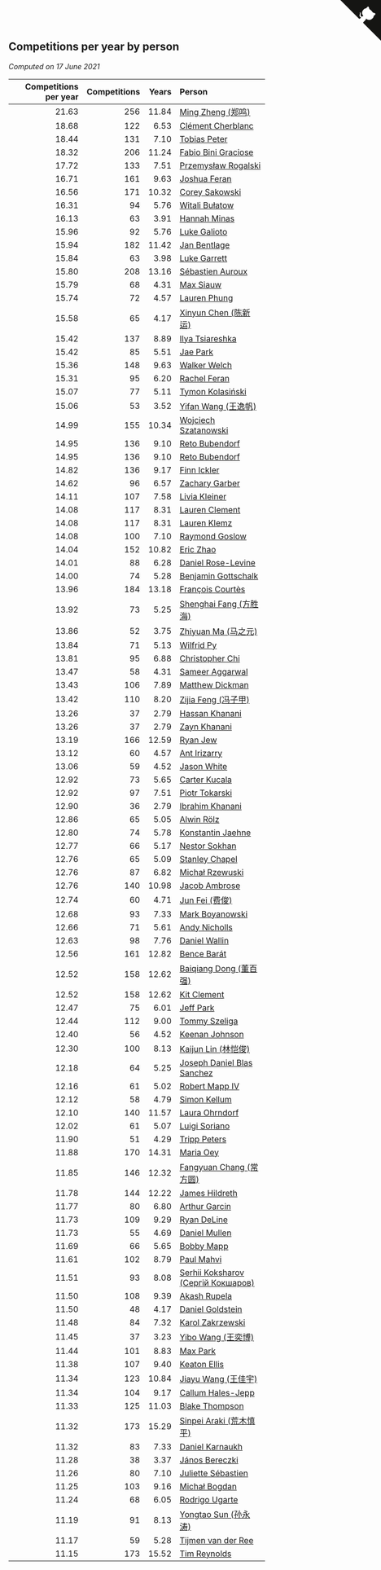 ## Competitions per year by person

*Computed on 17 June 2021*

| Competitions per year | Competitions | Years | Person |
| ---: | ---: | ---: | :--- |
| 21.63 | 256 | 11.84 | [Ming Zheng (郑鸣)](https://www.worldcubeassociation.org/persons/2009ZHEN11) |
| 18.68 | 122 | 6.53 | [Clément Cherblanc](https://www.worldcubeassociation.org/persons/2014CHER05) |
| 18.44 | 131 | 7.10 | [Tobias Peter](https://www.worldcubeassociation.org/persons/2014PETE03) |
| 18.32 | 206 | 11.24 | [Fabio Bini Graciose](https://www.worldcubeassociation.org/persons/2010GRAC02) |
| 17.72 | 133 | 7.51 | [Przemysław Rogalski](https://www.worldcubeassociation.org/persons/2013ROGA02) |
| 16.71 | 161 | 9.63 | [Joshua Feran](https://www.worldcubeassociation.org/persons/2011FERA01) |
| 16.56 | 171 | 10.32 | [Corey Sakowski](https://www.worldcubeassociation.org/persons/2011SAKO01) |
| 16.31 | 94 | 5.76 | [Witali Bułatow](https://www.worldcubeassociation.org/persons/2015BUAT01) |
| 16.13 | 63 | 3.91 | [Hannah Minas](https://www.worldcubeassociation.org/persons/2017MINA04) |
| 15.96 | 92 | 5.76 | [Luke Galioto](https://www.worldcubeassociation.org/persons/2015GALI02) |
| 15.94 | 182 | 11.42 | [Jan Bentlage](https://www.worldcubeassociation.org/persons/2010BENT01) |
| 15.84 | 63 | 3.98 | [Luke Garrett](https://www.worldcubeassociation.org/persons/2017GARR05) |
| 15.80 | 208 | 13.16 | [Sébastien Auroux](https://www.worldcubeassociation.org/persons/2008AURO01) |
| 15.79 | 68 | 4.31 | [Max Siauw](https://www.worldcubeassociation.org/persons/2017SIAU02) |
| 15.74 | 72 | 4.57 | [Lauren Phung](https://www.worldcubeassociation.org/persons/2016PHUN02) |
| 15.58 | 65 | 4.17 | [Xinyun Chen (陈新运)](https://www.worldcubeassociation.org/persons/2017CHEN36) |
| 15.42 | 137 | 8.89 | [Ilya Tsiareshka](https://www.worldcubeassociation.org/persons/2012TERE01) |
| 15.42 | 85 | 5.51 | [Jae Park](https://www.worldcubeassociation.org/persons/2015PARK24) |
| 15.36 | 148 | 9.63 | [Walker Welch](https://www.worldcubeassociation.org/persons/2011WELC01) |
| 15.31 | 95 | 6.20 | [Rachel Feran](https://www.worldcubeassociation.org/persons/2015FERA01) |
| 15.07 | 77 | 5.11 | [Tymon Kolasiński](https://www.worldcubeassociation.org/persons/2016KOLA02) |
| 15.06 | 53 | 3.52 | [Yifan Wang (王逸帆)](https://www.worldcubeassociation.org/persons/2017WANY29) |
| 14.99 | 155 | 10.34 | [Wojciech Szatanowski](https://www.worldcubeassociation.org/persons/2011SZAT01) |
| 14.95 | 136 | 9.10 | [Reto Bubendorf](https://www.worldcubeassociation.org/persons/2012BUBE01) |
| 14.95 | 136 | 9.10 | [Reto Bubendorf](https://www.worldcubeassociation.org/persons/2012BUBE01) |
| 14.82 | 136 | 9.17 | [Finn Ickler](https://www.worldcubeassociation.org/persons/2012ICKL01) |
| 14.62 | 96 | 6.57 | [Zachary Garber](https://www.worldcubeassociation.org/persons/2014GARB01) |
| 14.11 | 107 | 7.58 | [Livia Kleiner](https://www.worldcubeassociation.org/persons/2013KLEI03) |
| 14.08 | 117 | 8.31 | [Lauren Clement](https://www.worldcubeassociation.org/persons/2013KLEM01) |
| 14.08 | 117 | 8.31 | [Lauren Klemz](https://www.worldcubeassociation.org/persons/2013KLEM01) |
| 14.08 | 100 | 7.10 | [Raymond Goslow](https://www.worldcubeassociation.org/persons/2014GOSL01) |
| 14.04 | 152 | 10.82 | [Eric Zhao](https://www.worldcubeassociation.org/persons/2010ZHAO19) |
| 14.01 | 88 | 6.28 | [Daniel Rose-Levine](https://www.worldcubeassociation.org/persons/2015ROSE01) |
| 14.00 | 74 | 5.28 | [Benjamin Gottschalk](https://www.worldcubeassociation.org/persons/2016GOTT01) |
| 13.96 | 184 | 13.18 | [François Courtès](https://www.worldcubeassociation.org/persons/2008COUR01) |
| 13.92 | 73 | 5.25 | [Shenghai Fang (方胜海)](https://www.worldcubeassociation.org/persons/2016FANG01) |
| 13.86 | 52 | 3.75 | [Zhiyuan Ma (马之元)](https://www.worldcubeassociation.org/persons/2017MAZH04) |
| 13.84 | 71 | 5.13 | [Wilfrid Py](https://www.worldcubeassociation.org/persons/2016PYWI01) |
| 13.81 | 95 | 6.88 | [Christopher Chi](https://www.worldcubeassociation.org/persons/2014CHIC01) |
| 13.47 | 58 | 4.31 | [Sameer Aggarwal](https://www.worldcubeassociation.org/persons/2017AGGA01) |
| 13.43 | 106 | 7.89 | [Matthew Dickman](https://www.worldcubeassociation.org/persons/2013DICK01) |
| 13.42 | 110 | 8.20 | [Zijia Feng (冯子甲)](https://www.worldcubeassociation.org/persons/2013FENG02) |
| 13.26 | 37 | 2.79 | [Hassan Khanani](https://www.worldcubeassociation.org/persons/2018KHAN26) |
| 13.26 | 37 | 2.79 | [Zayn Khanani](https://www.worldcubeassociation.org/persons/2018KHAN28) |
| 13.19 | 166 | 12.59 | [Ryan Jew](https://www.worldcubeassociation.org/persons/2008JEWR01) |
| 13.12 | 60 | 4.57 | [Ant Irizarry](https://www.worldcubeassociation.org/persons/2016IRIZ02) |
| 13.06 | 59 | 4.52 | [Jason White](https://www.worldcubeassociation.org/persons/2016WHIT16) |
| 12.92 | 73 | 5.65 | [Carter Kucala](https://www.worldcubeassociation.org/persons/2015KUCA01) |
| 12.92 | 97 | 7.51 | [Piotr Tokarski](https://www.worldcubeassociation.org/persons/2013TOKA01) |
| 12.90 | 36 | 2.79 | [Ibrahim Khanani](https://www.worldcubeassociation.org/persons/2018KHAN27) |
| 12.86 | 65 | 5.05 | [Alwin Rölz](https://www.worldcubeassociation.org/persons/2016ROLZ01) |
| 12.80 | 74 | 5.78 | [Konstantin Jaehne](https://www.worldcubeassociation.org/persons/2015JAEH01) |
| 12.77 | 66 | 5.17 | [Nestor Sokhan](https://www.worldcubeassociation.org/persons/2016SOKH01) |
| 12.76 | 65 | 5.09 | [Stanley Chapel](https://www.worldcubeassociation.org/persons/2016CHAP04) |
| 12.76 | 87 | 6.82 | [Michał Rzewuski](https://www.worldcubeassociation.org/persons/2014RZEW01) |
| 12.76 | 140 | 10.98 | [Jacob Ambrose](https://www.worldcubeassociation.org/persons/2010AMBR01) |
| 12.74 | 60 | 4.71 | [Jun Fei (费俊)](https://www.worldcubeassociation.org/persons/2016FEIJ02) |
| 12.68 | 93 | 7.33 | [Mark Boyanowski](https://www.worldcubeassociation.org/persons/2014BOYA01) |
| 12.66 | 71 | 5.61 | [Andy Nicholls](https://www.worldcubeassociation.org/persons/2015NICH04) |
| 12.63 | 98 | 7.76 | [Daniel Wallin](https://www.worldcubeassociation.org/persons/2013WALL03) |
| 12.56 | 161 | 12.82 | [Bence Barát](https://www.worldcubeassociation.org/persons/2008BARA01) |
| 12.52 | 158 | 12.62 | [Baiqiang Dong (董百强)](https://www.worldcubeassociation.org/persons/2008DONG06) |
| 12.52 | 158 | 12.62 | [Kit Clement](https://www.worldcubeassociation.org/persons/2008CLEM01) |
| 12.47 | 75 | 6.01 | [Jeff Park](https://www.worldcubeassociation.org/persons/2015PARK08) |
| 12.44 | 112 | 9.00 | [Tommy Szeliga](https://www.worldcubeassociation.org/persons/2012SZEL01) |
| 12.40 | 56 | 4.52 | [Keenan Johnson](https://www.worldcubeassociation.org/persons/2016JOHN30) |
| 12.30 | 100 | 8.13 | [Kaijun Lin (林恺俊)](https://www.worldcubeassociation.org/persons/2013LINK01) |
| 12.18 | 64 | 5.25 | [Joseph Daniel Blas Sanchez](https://www.worldcubeassociation.org/persons/2016SANC08) |
| 12.16 | 61 | 5.02 | [Robert Mapp IV](https://www.worldcubeassociation.org/persons/2016IVRO01) |
| 12.12 | 58 | 4.79 | [Simon Kellum](https://www.worldcubeassociation.org/persons/2016KELL12) |
| 12.10 | 140 | 11.57 | [Laura Ohrndorf](https://www.worldcubeassociation.org/persons/2009OHRN01) |
| 12.02 | 61 | 5.07 | [Luigi Soriano](https://www.worldcubeassociation.org/persons/2016SORI04) |
| 11.90 | 51 | 4.29 | [Tripp Peters](https://www.worldcubeassociation.org/persons/2017PETE04) |
| 11.88 | 170 | 14.31 | [Maria Oey](https://www.worldcubeassociation.org/persons/2007OEYM01) |
| 11.85 | 146 | 12.32 | [Fangyuan Chang (常方圆)](https://www.worldcubeassociation.org/persons/2009CHAN04) |
| 11.78 | 144 | 12.22 | [James Hildreth](https://www.worldcubeassociation.org/persons/2009HILD01) |
| 11.77 | 80 | 6.80 | [Arthur Garcin](https://www.worldcubeassociation.org/persons/2014GARC27) |
| 11.73 | 109 | 9.29 | [Ryan DeLine](https://www.worldcubeassociation.org/persons/2012DELI01) |
| 11.73 | 55 | 4.69 | [Daniel Mullen](https://www.worldcubeassociation.org/persons/2016MULL04) |
| 11.69 | 66 | 5.65 | [Bobby Mapp](https://www.worldcubeassociation.org/persons/2015MAPP01) |
| 11.61 | 102 | 8.79 | [Paul Mahvi](https://www.worldcubeassociation.org/persons/2012MAHV01) |
| 11.51 | 93 | 8.08 | [Serhii Koksharov (Сергій Кокшаров)](https://www.worldcubeassociation.org/persons/2013KOKS01) |
| 11.50 | 108 | 9.39 | [Akash Rupela](https://www.worldcubeassociation.org/persons/2012RUPE01) |
| 11.50 | 48 | 4.17 | [Daniel Goldstein](https://www.worldcubeassociation.org/persons/2017GOLD01) |
| 11.48 | 84 | 7.32 | [Karol Zakrzewski](https://www.worldcubeassociation.org/persons/2014ZAKR01) |
| 11.45 | 37 | 3.23 | [Yibo Wang (王奕博)](https://www.worldcubeassociation.org/persons/2018WANG39) |
| 11.44 | 101 | 8.83 | [Max Park](https://www.worldcubeassociation.org/persons/2012PARK03) |
| 11.38 | 107 | 9.40 | [Keaton Ellis](https://www.worldcubeassociation.org/persons/2012ELLI01) |
| 11.34 | 123 | 10.84 | [Jiayu Wang (王佳宇)](https://www.worldcubeassociation.org/persons/2010WANG53) |
| 11.34 | 104 | 9.17 | [Callum Hales-Jepp](https://www.worldcubeassociation.org/persons/2012HALE01) |
| 11.33 | 125 | 11.03 | [Blake Thompson](https://www.worldcubeassociation.org/persons/2010THOM03) |
| 11.32 | 173 | 15.29 | [Sinpei Araki (荒木慎平)](https://www.worldcubeassociation.org/persons/2006ARAK01) |
| 11.32 | 83 | 7.33 | [Daniel Karnaukh](https://www.worldcubeassociation.org/persons/2014KARN02) |
| 11.28 | 38 | 3.37 | [János Bereczki](https://www.worldcubeassociation.org/persons/2018BERE01) |
| 11.26 | 80 | 7.10 | [Juliette Sébastien](https://www.worldcubeassociation.org/persons/2014SEBA01) |
| 11.25 | 103 | 9.16 | [Michał Bogdan](https://www.worldcubeassociation.org/persons/2012BOGD01) |
| 11.24 | 68 | 6.05 | [Rodrigo Ugarte](https://www.worldcubeassociation.org/persons/2015UGAR01) |
| 11.19 | 91 | 8.13 | [Yongtao Sun (孙永涛)](https://www.worldcubeassociation.org/persons/2013SUNY02) |
| 11.17 | 59 | 5.28 | [Tijmen van der Ree](https://www.worldcubeassociation.org/persons/2016REET01) |
| 11.15 | 173 | 15.52 | [Tim Reynolds](https://www.worldcubeassociation.org/persons/2005REYN01) |


<a href="https://github.com/jonatanklosko/wca_statistics" class="github-corner" aria-label="View source on Github"><svg width="80" height="80" viewBox="0 0 250 250" style="fill:#151513; color:#fff; position: absolute; top: 0; border: 0; right: 0;" aria-hidden="true"><path d="M0,0 L115,115 L130,115 L142,142 L250,250 L250,0 Z"></path><path d="M128.3,109.0 C113.8,99.7 119.0,89.6 119.0,89.6 C122.0,82.7 120.5,78.6 120.5,78.6 C119.2,72.0 123.4,76.3 123.4,76.3 C127.3,80.9 125.5,87.3 125.5,87.3 C122.9,97.6 130.6,101.9 134.4,103.2" fill="currentColor" style="transform-origin: 130px 106px;" class="octo-arm"></path><path d="M115.0,115.0 C114.9,115.1 118.7,116.5 119.8,115.4 L133.7,101.6 C136.9,99.2 139.9,98.4 142.2,98.6 C133.8,88.0 127.5,74.4 143.8,58.0 C148.5,53.4 154.0,51.2 159.7,51.0 C160.3,49.4 163.2,43.6 171.4,40.1 C171.4,40.1 176.1,42.5 178.8,56.2 C183.1,58.6 187.2,61.8 190.9,65.4 C194.5,69.0 197.7,73.2 200.1,77.6 C213.8,80.2 216.3,84.9 216.3,84.9 C212.7,93.1 206.9,96.0 205.4,96.6 C205.1,102.4 203.0,107.8 198.3,112.5 C181.9,128.9 168.3,122.5 157.7,114.1 C157.9,116.9 156.7,120.9 152.7,124.9 L141.0,136.5 C139.8,137.7 141.6,141.9 141.8,141.8 Z" fill="currentColor" class="octo-body"></path></svg></a><style>.github-corner:hover .octo-arm{animation:octocat-wave 560ms ease-in-out}@keyframes octocat-wave{0%,100%{transform:rotate(0)}20%,60%{transform:rotate(-25deg)}40%,80%{transform:rotate(10deg)}}@media (max-width:500px){.github-corner:hover .octo-arm{animation:none}.github-corner .octo-arm{animation:octocat-wave 560ms ease-in-out}}</style>

